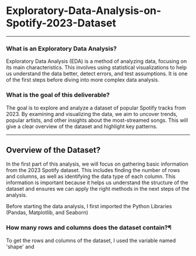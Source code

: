 # Exploratory-Data-Analysis-on-Spotify-2023-Dataset
___

### What is an Exploratory Data Analysis? 

Exploratory Data Analysis (EDA) is a method of analyzing data, focusing on its main characteristics. This involves using statistical visualizations to help us understand the data better, detect errors, and test assumptions. It is one of the first steps before diving into more complex data analysis. 

### What is the goal of this deliverable? 

The goal is to explore and analyze a dataset of popular Spotify tracks from 2023. By examining and visualizing the data, we aim to uncover trends, popular artists, and other insights about the most-streamed songs. This will give a clear overview of the dataset and highlight key patterns. 

_____

## Overview of the Dataset?

In the first part of this analysis, we will focus on gathering basic information from the 2023 Spotify dataset. This includes finding the number of rows and columns, as well as identifying the data type of each column. This information is important because it helps us understand the structure of the dataset and ensures we can apply the right methods in the next steps of the analysis.

Before starting the data analysis, I first imported the Python Libraries (Pandas, Matplotlib, and Seaborn)



### How many rows and columns does the dataset contain?¶

To get the rows and columns of the dataset, I used the variable named 'shape' and 
